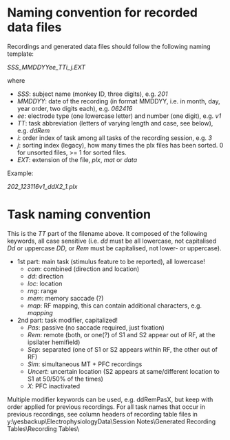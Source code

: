 # Naming convention for recorded data files

Recordings and generated data files should follow the following naming template:

*SSS_MMDDYYee_TTi_j.EXT*

where

- *SSS*: subject name (monkey ID, three digits), e.g. *201*
- *MMDDYY*: date of the recording (in format MMDDYY, i.e. in month, day, year order, two digits each), e.g. *062416*
- *ee*: electrode type (one lowercase letter) and number (one digit), e.g. *v1*
- *TT*: task abbreviation (letters of varying length and case, see below), e.g. *ddRem*
- *i*: order index of task among all tasks of the recording session, e.g. *3*
- *j*: sorting index (legacy), how many times the plx files has been sorted. 0 for unsorted files, >= 1 for sorted files.
- *EXT*: extension of the file, *plx*, *mat* or *data*

Example:

*202_123116v1_ddX2_1.plx*


# Task naming convention

This is the *TT* part of the filename above. It composed of the following keywords, all case sensitive (i.e. *dd* must be all lowercase, not capitalised *Dd* or uppercase *DD*, or *Rem* must be capitalised, not lower- or uppercase).

- 1st part: main task (stimulus feature to be reported), all lowercase!
  - *com*: combined (direction and location)
  - *dd*: direction
  - *loc*: location
  - *rng*: range
  - *mem*: memory saccade (?)
  - *map*: RF mapping, this can contain additional characters, e.g. *mapping*
- 2nd part: task modifier, capitalized!
  - *Pas*: passive (no saccade required, just fixation)
  - *Rem*: remote (both, or one(?) of S1 and S2 appear out of RF, at the ipsilater hemifield)
  - *Sep*: separated (one of S1 or S2 appears within RF, the other out of RF)
  - *Sim*: simultaneous MT + PFC recordings
  - *Uncert*: uncertain location (S2 appears at same/different location to S1 at 50/50% of the times)
  - *X*: PFC inactivated
  
Multiple modifier keywords can be used, e.g. ddRemPasX, but keep with order applied for previous recordings. For all task names that occur in previous recordings, see column headers of recording table files in 
y:\yesbackup\ElectrophysiologyData\Session Notes\Generated Recording Tables\Recording Tables\

